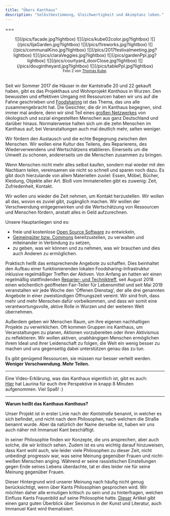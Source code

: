 ```yaml
---
title: "Übers Kanthaus"
description: "Selbstbestimmung, Gleichwertigkeit und Akzeptanz leben."
---
```


===
<div markdown="1" style="text-align: center;">
  ![](/pics/facade.jpg?lightbox)
  ![](/pics/kube02color.jpg?lightbox)
  ![](/pics/lijaGarden.jpg?lightbox)
  ![](/pics/fireworks.jpg?lightbox)
  ![](/pics/communalKino.jpg?lightbox)
  ![](/pics/2017festivalmeeting.jpg?lightbox)
  ![](/pics/claraVeggies.jpg?lightbox)
  ![](/pics/gardenPpl.jpg?lightbox)
  ![](/pics/courtyard_doorClose.jpg?lightbox)
  ![](/pics/dougintheyard.jpg?lightbox)
  ![](/pics/tablePpl.jpg?lightbox)
  <br>
  <sub>Foto 2 von <a href="http://thomaskube.de">Thomas Kube</a>.</sub>
</div>
<br>

Seit wir Sommer 2017 die Häuser in der Kantstraße 20 und 22 gekauft haben, gibt es das Projekthaus und Wohnprojekt _Kanthaus_ in Wurzen. Den bewussten und effektiven Umgang mit Ressourcen haben wir uns auf die Fahne geschrieben und [Foodsharing](../foodsharing) ist das Thema, das uns alle zusammengebracht hat. Die Gesichter, die dir im Kanthaus begegnen, sind immer mal andere, denn wir sind Teil eines [großen Netzwerkes](https://yunity.org) von ökologisch und sozial eingestellten Menschen aus ganz Deutschland und darüber hinaus. Normalerweise halten sich um die zehn Menschen im Kanthaus auf; bei Veranstaltungen auch mal deutlich mehr, selten weniger.

Wir fördern den Austausch und die echte Begegnung zwischen den Menschen. Wir wollen eine Kultur des Teilens, des Reparierens, des Wiederverwendens und Wertschätzens etablieren. Einerseits um die Umwelt zu schonen, andererseits um die Menschen zusammen zu bringen.

Wenn Menschen nicht mehr alles selbst kaufen, sondern mal wieder mit den Nachbarn teilen, vereinsamen sie nicht so schnell und sparen noch dazu. Es gibt doch hierzulande von allem Materiellen zuviel: Essen, Möbel, Bücher, Kleidung, Objekte aller Art. Bloß vom Immateriellen gibt es zuwenig: Zeit, Zufriedenheit, Kontakt.

Wir wollen uns wieder die Zeit nehmen, um Kontakt herzustellen. Wir wollen all das, wovon es zuviel gibt, zugänglich machen. Wir wollen der Verschwendung entgegenwirken und die Wertschätzung von Ressourcen und Menschen fördern, anstatt alles in Geld aufzurechnen.

Unsere Hauptanliegen sind es:
- freie und kostenlose [Open Source Software](https://de.wikipedia.org/wiki/Open_Source) zu entwickeln,
- [Gemeingüter bzw. Commons](https://de.wikipedia.org/wiki/Commons) bereitzustellen, zu verwalten und miteinander in Verbindung zu setzen,
- zu geben, was wir können und zu nehmen, was wir brauchen und dies auch Anderen zu ermöglichen.

Praktisch heißt das entsprechende Angebote zu schaffen. Dies beinhaltet den Aufbau einer funktionierenden lokalen Foodsharing-Infrastruktur inklusive regelmäßiger Treffen der Aktiven. Von Anfang an hatten wir einen regelmäßig stattfindenden [Reparier- und Techniktreff](../repaircafe), seit August 2018 einen wöchentlich geöffneten Fair-Teiler für Lebensmittel und seit Mai 2019 veranstalten wir jede Woche den 'Offenen Dienstag', der alle drei genannten Angebote in einer zweistündigen Öffnungszeit vereint. Wir sind froh, dass mehr und mehr Menschen dafür vorbeikommen, und dass wir somit eine verantwortungsvolle, aktive Rolle in Wurzen und der weiteren Welt übernehmen.

Außerdem geben wir Menschen Raum, um ihre eigenen nachhaltigen Projekte zu verwirklichen. Oft kommen Gruppen ins Kanthaus, um Veranstaltungen zu planen, Aktionen vorzubereiten oder ihren Aktivismus zu reflektieren. Wir wollen aktiven, unabhängigen Menschen ermöglichen ihrem Ideal und ihrer Leidenschaft zu folgen, die Welt ein wenig besser zu machen und uns gegenseitig dabei unterstützen genau das zu tun.

Es gibt genügend Ressourcen, sie müssen nur besser verteilt werden.  
**Weniger Verschwendung. Mehr Teilen.**

---

Eine Video-Erklärung, was das Kanthaus eigentlich ist, gibt es auch: <br>
[Hier](/blog/2018-04-23_was-ist-das-kanthaus) hat Laurina für euch ihre Perspektive in knapp 8 Minuten aufgenommen. Viel Spaß! :)

<style>
img {
  height: 200px;
  padding: 5px;
}
</style>

---

**Warum heißt das Kanthaus _Kanthaus_?**

Unser Projekt ist in erster Linie nach der _Kantstraße_ benannt, in welcher es sich befindet, und nicht nach dem Philosophen, nach welchem die Straße benannt wurde. Aber da natürlich der Name derselbe ist, haben wir uns auch näher mit Immanuel Kant beschäftigt.

In seiner Philosophie finden wir Konzepte, die uns ansprechen, aber auch solche, die wir kritisch sehen. Zudem ist es uns wichtig darauf hinzuweisen, dass Kant wohl auch, wie leider viele Philosophen zu dieser Zeit, nicht unbedingt progressiv war, was seine Meinung gegenüber Frauen und nicht-weißen Menschen anging. Während er seine rassistischen Einstellungen gegen Ende seines Lebens überdachte, tat er dies leider nie für seine Meinung gegenüber Frauen.

Dieser Hintergrund wird unserer Meinung nach häufig nicht genug berücksichtigt, wenn über Kants Philosophien gesprochen wird. Wir möchten daher alle ermutigen kritisch zu sein und zu hinterfragen, welchen Einfluss Kants Frauenbild auf seine Philosophie hatte. [Dieser](https://www.zeit.de/kultur/2018-03/sexismus-kunst-feminismus-kanon-zensur-kritik/komplettansicht) Artikel gibt einen ganz guten Überblick über Sexismus in der Kunst und Literatur, auch Immanuel Kant wird thematisiert.
